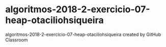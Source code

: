 # algoritmos-2018-2-exercicio-07-heap-otaciliohsiqueira
algoritmos-2018-2-exercicio-07-heap-otaciliohsiqueira created by GitHub Classroom

